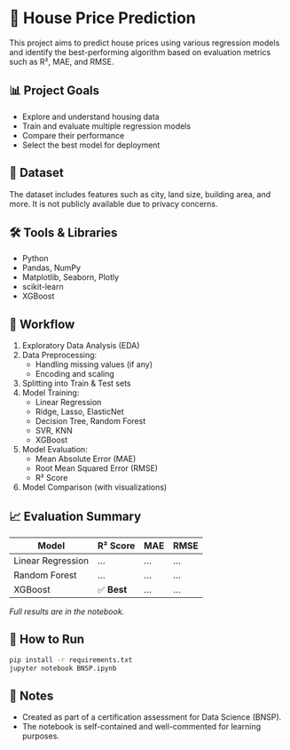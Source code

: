 # 🏡 House Price Prediction

This project aims to predict house prices using various regression models and identify the best-performing algorithm based on evaluation metrics such as R², MAE, and RMSE.

## 📊 Project Goals

- Explore and understand housing data
- Train and evaluate multiple regression models
- Compare their performance
- Select the best model for deployment

## 📁 Dataset

The dataset includes features such as city, land size, building area, and more. It is not publicly available due to privacy concerns.

## 🛠️ Tools & Libraries

- Python
- Pandas, NumPy
- Matplotlib, Seaborn, Plotly
- scikit-learn
- XGBoost

## 🔄 Workflow

1. Exploratory Data Analysis (EDA)
2. Data Preprocessing:
   - Handling missing values (if any)
   - Encoding and scaling
3. Splitting into Train & Test sets
4. Model Training:
   - Linear Regression
   - Ridge, Lasso, ElasticNet
   - Decision Tree, Random Forest
   - SVR, KNN
   - XGBoost
5. Model Evaluation:
   - Mean Absolute Error (MAE)
   - Root Mean Squared Error (RMSE)
   - R² Score
6. Model Comparison (with visualizations)

## 📈 Evaluation Summary

| Model               | R² Score | MAE     | RMSE    |
|--------------------|----------|---------|---------|
| Linear Regression   | …        | …       | …       |
| Random Forest       | …        | …       | …       |
| XGBoost             | ✅ **Best** | …       | …       |

*Full results are in the notebook.*

## 🚀 How to Run

```bash
pip install -r requirements.txt
jupyter notebook BNSP.ipynb
```

## 📌 Notes

- Created as part of a certification assessment for Data Science (BNSP).
- The notebook is self-contained and well-commented for learning purposes.
